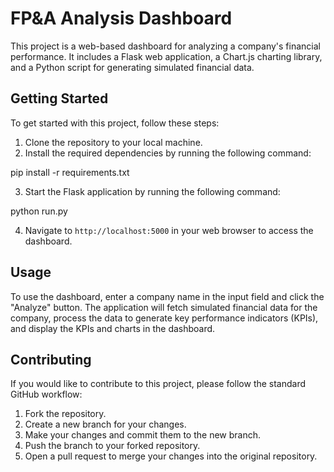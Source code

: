 # FP&A Analysis Dashboard

This project is a web-based dashboard for analyzing a company's financial performance. It includes a Flask web application, a Chart.js charting library, and a Python script for generating simulated financial data.

## Getting Started

To get started with this project, follow these steps:

1. Clone the repository to your local machine.
2. Install the required dependencies by running the following command:

pip install -r requirements.txt

3. Start the Flask application by running the following command:

python run.py

4. Navigate to `http://localhost:5000` in your web browser to access the dashboard.

## Usage

To use the dashboard, enter a company name in the input field and click the "Analyze" button. The application will fetch simulated financial data for the company, process the data to generate key performance indicators (KPIs), and display the KPIs and charts in the dashboard.

## Contributing

If you would like to contribute to this project, please follow the standard GitHub workflow:

1. Fork the repository.
2. Create a new branch for your changes.
3. Make your changes and commit them to the new branch.
4. Push the branch to your forked repository.
5. Open a pull request to merge your changes into the original repository.



